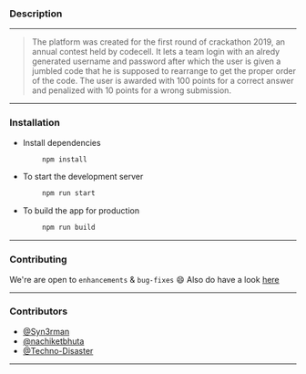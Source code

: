 
### Description 
-----------------------------------------

>The platform was created for the first round of crackathon 2019, an annual contest held by codecell. It lets a team login with an alredy generated username and password after which the user is given a jumbled code that he is supposed to rearrange to get the proper order of the code. The user is awarded with 100 points for a correct answer and penalized with 10 points for a wrong submission.

------------------------------------------
### Installation

* Install dependencies
```sh
        npm install
```

* To start the development server
```sh
        npm run start
```

* To build the app for production
```sh
        npm run build
```

------------------------------------------
### Contributing

 We're are open to `enhancements` & `bug-fixes` :smile: Also do have a look [here](./CONTRIBUTING.md)

------------------------------------------
### Contributors

- [@Syn3rman](https://github.com/Syn3rman)
- [@nachiketbhuta](https://github.com/nachiketbhuta)
- [@Techno-Disaster](https://github.com/Techno-Disaster)
  
------------------------------------------
